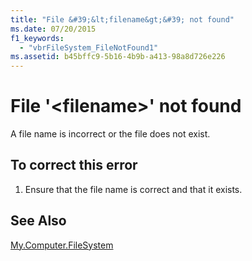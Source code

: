 ```yaml
---
title: "File &#39;&lt;filename&gt;&#39; not found"
ms.date: 07/20/2015
f1_keywords: 
  - "vbrFileSystem_FileNotFound1"
ms.assetid: b45bffc9-5b16-4b9b-a413-98a8d726e226
---
```

# File &#39;&lt;filename&gt;&#39; not found
A file name is incorrect or the file does not exist.  
  
## To correct this error  
  
1. Ensure that the file name is correct and that it exists.  
  
## See Also  
 [My.Computer.FileSystem](xref:Microsoft.VisualBasic.FileIO.FileSystem)
